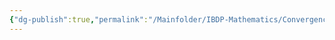 ```yaml
---
{"dg-publish":true,"permalink":"/Mainfolder/IBDP-Mathematics/Convergence Tests for Series/"}
---
```


